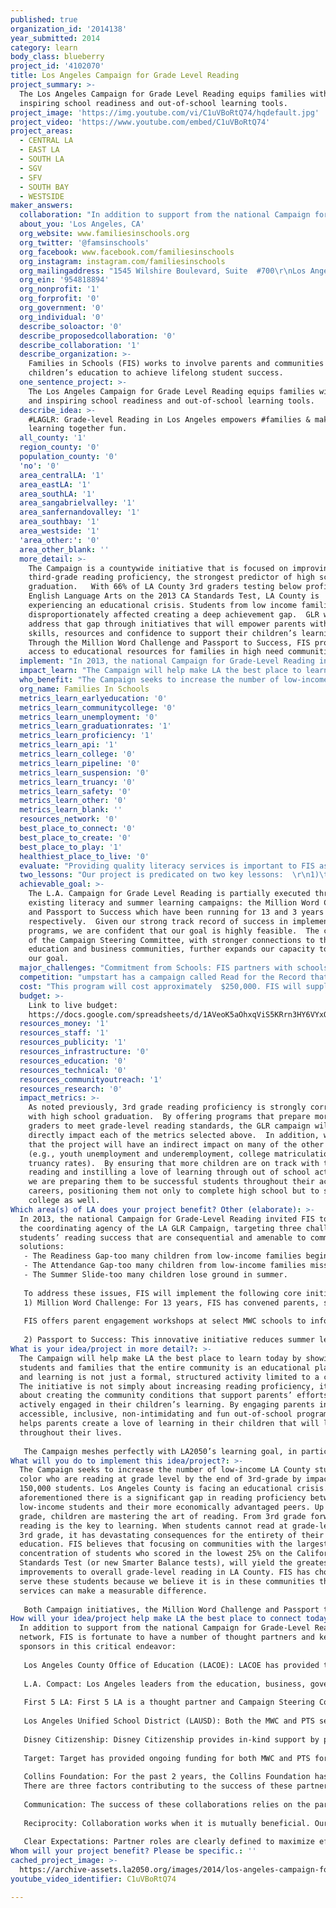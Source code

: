 ```yaml
---
published: true
organization_id: '2014138'
year_submitted: 2014
category: learn
body_class: blueberry
project_id: '4102070'
title: Los Angeles Campaign for Grade Level Reading
project_summary: >-
  The Los Angeles Campaign for Grade Level Reading equips families with fun and
  inspiring school readiness and out-of-school learning tools. 
project_image: 'https://img.youtube.com/vi/C1uVBoRtQ74/hqdefault.jpg'
project_video: 'https://www.youtube.com/embed/C1uVBoRtQ74'
project_areas:
  - CENTRAL LA
  - EAST LA
  - SOUTH LA
  - SGV
  - SFV
  - SOUTH BAY
  - WESTSIDE
maker_answers:
  collaboration: "In addition to support from the national Campaign for Grade-Level Reading network, FIS is fortunate to have a number of thought partners and key sponsors in this critical endeavor:\r\n\r\nLos Angeles County Office of Education (LACOE): LACOE has provided technical assistance and outreach support for both MWC and PTS and has worked with us for over a decade.\r\n\r\nL.A. Compact: Los Angeles leaders from the education, business, government, labor, and non-profit sectors committed to transform education outcomes from cradle to career. The Campaign is aligned with the L.A. Compact and has a representative who serves on the Campaign's Steering Committee to help produce better outcomes for the youth of L.A. from cradle to career.\r\n\r\nFirst 5 LA:  First 5 LA is a thought partner and Campaign Steering Committee member. They lead the work group charged with identifying policy related to early learning and best practices to be employed at demonstration sites.\r\n\r\nLos Angeles Unified School District (LAUSD): Both the MWC and PTS serve LAUSD schools for 13 years. LAUSD has two representatives who serve on the Campaign Steering Committee.\r\n\r\nDisney Citizenship:  Disney Citizenship provides in-kind support by providing volunteers and incentives for student program participants. \r\n\r\nTarget: Target has provided ongoing funding for both MWC and PTS for over 3 years, enabling these programs to reach hundreds of schools.  These programs have been instrumental in carrying out Target’s vision for improved literacy levels in LA County.\r\n\r\nCollins Foundation:  For the past 2 years, the Collins Foundation has funded components of our literacy work through both MWC and PTS. \r\nThere are three factors contributing to the success of these partnerships:\r\n\r\nCommunication: The success of these collaborations relies on the partners’ abilities to communicate amongst each other and communicate with the families within LA County.  FIS facilitates that communication through the Steering Committee and other mechanisms. \r\n\r\nReciprocity:  Collaboration works when it is mutually beneficial.  Our education partners clearly share the goal of improved student success, the business community benefits from a more skilled and career-ready workforce and many of our philanthropic partners are able to support a vital community effort while exposing their brand to a broad audience.\r\n\r\nClear Expectations: Partner roles are clearly defined to maximize efficiency and establish accountability to ensure all goals are met.\r\n"
  about_you: 'Los Angeles, CA'
  org_website: www.familiesinschools.org
  org_twitter: '@famsinschools'
  org_facebook: www.facebook.com/familiesinschools
  org_instagram: instagram.com/familiesinschools
  org_mailingaddress: "1545 Wilshire Boulevard, Suite  #700\r\nLos Angeles, CA 90017"
  org_ein: '954818894'
  org_nonprofit: '1'
  org_forprofit: '0'
  org_government: '0'
  org_individual: '0'
  describe_soloactor: '0'
  describe_proposedcollaboration: '0'
  describe_collaboration: '1'
  describe_organization: >-
    Families in Schools (FIS) works to involve parents and communities in their
    children’s education to achieve lifelong student success. 
  one_sentence_project: >-
    The Los Angeles Campaign for Grade Level Reading equips families with fun
    and inspiring school readiness and out-of-school learning tools. 
  describe_idea: >-
    #LAGLR: Grade-level Reading in Los Angeles empowers #families & makes
    learning together fun.
  all_county: '1'
  region_county: '0'
  population_county: '0'
  'no': '0'
  area_centralLA: '1'
  area_eastLA: '1'
  area_southLA: '1'
  area_sangabrielvalley: '1'
  area_sanfernandovalley: '1'
  area_southbay: '1'
  area_westside: '1'
  'area_other:': '0'
  area_other_blank: ''
  more_detail: >-
    The Campaign is a countywide initiative that is focused on improving
    third-grade reading proficiency, the strongest predictor of high school
    graduation.   With 66% of LA County 3rd graders testing below proficient in
    English Language Arts on the 2013 CA Standards Test, LA County is
    experiencing an educational crisis. Students from low income families are
    disproportionately affected creating a deep achievement gap.  GLR will
    address that gap through initiatives that will empower parents with the
    skills, resources and confidence to support their children’s learning. 
    Through the Million Word Challenge and Passport to Success, FIS provides
    access to educational resources for families in high need communities.  
  implement: "In 2013, the national Campaign for Grade-Level Reading invited FIS to serve as the coordinating agency of the LA GLR Campaign, targeting  three challenges to students’ reading success that are consequential and amenable to community solutions: \r\n- The Readiness Gap-too many children from low-income families begin school already behind\r\n- The Attendance Gap-too many children from low-income families miss too much school; and \r\n- The Summer Slide-too many children lose ground in summer.\r\n\r\nTo address these issues, FIS will implement the following core initiatives, with a goal of impacting 150,000 LA County students. With LA 2050 support, FIS will both expand parents’ access to these programs, and deepen parent involvement by providing more site-based literacy workshops. \r\n1)\tMillion Word Challenge:  For 13 years, FIS has convened parents, schools, and community leaders to challenge students, Pre-K through 12th grade, to read millions of words outside of the classroom. Early learning centers are prioritized as enthusiastic participants. In 2014, over 100,000 students in 300 schools logged the books they read outside of school under the supervision of their parent or guardian.  After seven-weeks, each school selects one student winner to be honored.  \r\n\r\nFIS offers parent engagement workshops at select MWC  schools to inform parents about the MWC and the value of out of school time reading, distributes a bilingual (English/Spanish) Family Reading Guide to parents, and has developed materials for participating schools that include a Launch Kit and MWC Hand Book. Parents receive weekly tips to help support their child’s learning at home.  Parents report that as they spend more time reading together, family bonds also strengthen.  With LA 2050 support, FIS will deepen its impact in each school with additional literacy support and resources to parents.\r\n\r\n2)\tPassport to Success:  This innovative initiative reduces summer learning loss by encouraging families with preschool and elementary students to participate in free and low-cost summer learning activities. Throughout summer, thousands of families visit museums listed in their summer learning kit and collect stamps in a family passport that students submit to their schools for prizes. With LA 2050 support, FIS will be able to provide summer learning kits to more families and foster greater community building among participating families by expanding online engagement.  \r\n"
  impact_learn: "The Campaign will help make LA the best place to learn today by showing students and families that the entire community is an educational playground and learning is not just a formal, structured activity limited to a classroom.  The initiative is not simply about increasing reading proficiency, it is also about creating the community conditions that support parents’ efforts to be actively engaged in their children’s learning.  By engaging parents in accessible, inclusive, non-intimidating and fun out-of-school programs, FIS helps parents create a love of learning in their children that will last throughout their lives.  \r\n\r\nThe Campaign meshes perfectly with LA2050’s learning goal, in particular with the “every high school student will graduate and be college and career ready” and “all parents will be engaged and empowered to direct their children’s learning” components. Programs such as the Campaign will help Los Angeles become a leader and innovator in the educational landscape, rather than a sobering statistic. \r\n"
  who_benefit: "The Campaign seeks to increase the number of low-income LA County students of color who are reading at grade level by the end of 3rd-grade by impacting 150,000 students.  Los Angeles County is facing an educational crisis. As aforementioned there is a significant gap in reading proficiency between low-income students and their more economically advantaged peers.  Up until 3rd grade, children are mastering the art of reading. From 3rd grade forward, reading is the key to learning.  When students cannot read at grade-level by 3rd grade, it has devastating consequences for the entirety of their education.  FIS believes that focusing on communities with the largest concentration of students who scored in the lowest 25% on the California Standards Test (or new Smarter Balance tests), will yield the greatest improvements to overall grade-level reading in LA County.   FIS has chosen to serve these students because we believe it is in these communities that our services can make a measurable difference. \r\n\r\nBoth Campaign initiatives, the Million Word Challenge and Passport to Success, invest in high need communities throughout LA County. MWC and PST increase access to resources and opportunities to engage in family literacy activities otherwise not present.  These initiatives serve not only students and their families, but also their teachers and school staff.  Participating schools receive parent engagement and literacy tools to help them better serve their families. \r\n"
  org_name: Families In Schools
  metrics_learn_earlyeducation: '0'
  metrics_learn_communitycollege: '0'
  metrics_learn_unemployment: '0'
  metrics_learn_graduationrates: '1'
  metrics_learn_proficiency: '1'
  metrics_learn_api: '1'
  metrics_learn_college: '0'
  metrics_learn_pipeline: '0'
  metrics_learn_suspension: '0'
  metrics_learn_truancy: '0'
  metrics_learn_safety: '0'
  metrics_learn_other: '0'
  metrics_learn_blank: ''
  resources_network: '0'
  best_place_to_connect: '0'
  best_place_to_create: '0'
  best_place_to_play: '1'
  healthiest_place_to_live: '0'
  evaluate: "Providing quality literacy services is important to FIS as part of our larger mission.  FIS will evaluate the Campaign to gauge impact on students’ school readiness and involvement in out of school time learning activities.  We will examine program participation rates in both MWC and PTS.  For MWC, parents sign off on their children’s reading logs; for PTS, the museums stamp the family passports, independently verifying that the family participated in the activity.  In addition, we ask parents to complete an in-depth survey that addresses school readiness elements, and out of school time learning.  School readiness areas assessed include time spent reading, level of inquisitiveness, interest in learning and physical activity; the out of school time questions include amount of time spent reading, watching television and engaging in active play.  For Passport to Success, parents are asked to identify the site at which their child learned the most and explain why.  \r\n\r\nFIS will measure success using the following metrics: \r\n1. Number of families who participate in Campaign initiatives \r\n2. Percent of families who state their children read more after the program\r\n3. Percent of families who state their children are more prepared for school after the program\r\n4. Number of families who attend literacy or summer learning workshops\r\n5. Number of families who would recommend this program to another family. \r\n"
  two_lessons: "Our project is predicated on two key lessons:  \r\n1)\tParents play an instrumental role in their child’s education:  There is a wide body of research attesting to the fundamental importance of parent engagement in students’ success.  All FIS parent engagement programs, including MWC and PTS, are designed to ensure that parents have the wherewithal, tools and resources to help them share knowledge and help their children succeed academically.   Because our programs target families in challenged urban communities where adult educational attainment tends to be low, we also have learned that we have to instill confidence in parents in their role as their child’s first teacher and educational advocate, as they often have limited experience with formal education systems and can find them intimidating, particularly when language barriers add another hurdle.  \r\n2)\tSchools excel when parents are engaged: Schools need committed parents to support their efforts in the classroom.  When school and parents see themselves as adversaries rather than partners, the students lose out.  Through the Campaign, FIS provides technical assistance and materials to make parent engagement easier for schools through the Los Angeles area and to build awareness around the parents’ critical role in building literacy skills both in partnership with their school and at home.  \r\n"
  achievable_goal: >-
    The L.A. Campaign for Grade Level Reading is partially executed through two
    existing literacy and summer learning campaigns: the Million Word Challenge
    and Passport to Success which have been running for 13 and 3 years
    respectively.  Given our strong track record of success in implementing both
    programs, we are confident that our goal is highly feasible.  The creation
    of the Campaign Steering Committee, with stronger connections to the
    education and business communities, further expands our capacity to achieve
    our goal. 
  major_challenges: "Commitment from Schools: FIS partners with schools to execute the MWC and PTS summer learning campaigns.  FIS’s ability to galvanize parents around issues important to their child’s academic success is dependent on access to parents through their children’s schools.  Our strategy for ensuring successful implementation is to include LAUSD on our Steering Committee, demonstrating to the individual schools that the program is a district-supported initiative. \r\nIncentivizing participation from Families: With multiple children, busy schedules and bills to pay, many parents lack the time and energy to participate in these grade-level reading initiatives. FIS utilizes purchased and donated incentives to entice families to participate such as games, computers, books, amusement park tickets, museum tickets, and more. \r\n"
  competition: "umpstart has a campaign called Read for the Record that serves a large quantity of early education students on one day to read one book together.  The Campaign is a more intensive program with a broader reach, serving over 100,000 in over 300 schools over a multiple-week period. Additionally, FIS provides unparalleled technical assistance and implementation guides to schools and school staff. \r\nThe soccer team, L.A. Galaxy, has two reading initiatives.  The Reading Garden Challenge challenges students to read for 30 minutes every day for 30 days and limits participants to K-5th graders in select cities The Galaxy also has a summer reading program but doesn’t integrate summer learning activities presented by other organizations, while the FIS PTS is a much broader community effort.  \r\nLos Angeles Summer of Learning launched a summer learning initiative this year based on acquiring badges for achieving learning goals.  While this program utilizes technology in innovative ways, the program is more intimidating for parents to use because the online platform is not available in multiple languages and is not designed to appeal to diverse cultural groups.  \r\n"
  cost: "This program will cost approximately  $250,000. FIS will supplement the cost of this program through various partnerships listed below: \r\n\r\n100,000-LA 2050\r\n25,000 - Collins Foundation \r\n25,000 - Disney Citizenship\r\n75,000 - Target \r\n10,000 - Edison\r\n65,750 - FIS In-Kind\r\n"
  budget: >-
    Link to live budget:
    https://docs.google.com/spreadsheets/d/1AVeoK5aOhxqViS5KRrn3HY6VYxOLsNAWH1O_EI9qpg0/edit?usp=sharing
  resources_money: '1'
  resources_staff: '1'
  resources_publicity: '1'
  resources_infrastructure: '0'
  resources_education: '0'
  resources_technical: '0'
  resources_communityoutreach: '1'
  resources_research: '0'
  impact_metrics: >-
    As noted previously, 3rd grade reading proficiency is strongly correlated
    with high school graduation.  By offering programs that prepare more 3rd
    graders to meet grade-level reading standards, the GLR campaign will
    directly impact each of the metrics selected above.  In addition, we believe
    that the project will have an indirect impact on many of the other metrics
    (e.g., youth unemployment and underemployment, college matriculation rates,
    truancy rates).  By ensuring that more children are on track with their
    reading and instilling a love of learning through out of school activities,
    we are preparing them to be successful students throughout their academic
    careers, positioning them not only to complete high school but to succeed in
    college as well.   
Which area(s) of LA does your project benefit? Other (elaborate): >-
  In 2013, the national Campaign for Grade-Level Reading invited FIS to serve as
  the coordinating agency of the LA GLR Campaign, targeting three challenges to
  students’ reading success that are consequential and amenable to community
  solutions: 
   - The Readiness Gap-too many children from low-income families begin school already behind
   - The Attendance Gap-too many children from low-income families miss too much school; and 
   - The Summer Slide-too many children lose ground in summer.
   
   To address these issues, FIS will implement the following core initiatives, with a goal of impacting 150,000 LA County students. With LA 2050 support, FIS will both expand parents’ access to these programs, and deepen parent involvement by providing more site-based literacy workshops. 
   1) Million Word Challenge: For 13 years, FIS has convened parents, schools, and community leaders to challenge students, Pre-K through 12th grade, to read millions of words outside of the classroom. Early learning centers are prioritized as enthusiastic participants. In 2014, over 100,000 students in 300 schools logged the books they read outside of school under the supervision of their parent or guardian. After seven-weeks, each school selects one student winner to be honored. 
   
   FIS offers parent engagement workshops at select MWC schools to inform parents about the MWC and the value of out of school time reading, distributes a bilingual (English/Spanish) Family Reading Guide to parents, and has developed materials for participating schools that include a Launch Kit and MWC Hand Book. Parents receive weekly tips to help support their child’s learning at home. Parents report that as they spend more time reading together, family bonds also strengthen. With LA 2050 support, FIS will deepen its impact in each school with additional literacy support and resources to parents.
   
   2) Passport to Success: This innovative initiative reduces summer learning loss by encouraging families with preschool and elementary students to participate in free and low-cost summer learning activities. Throughout summer, thousands of families visit museums listed in their summer learning kit and collect stamps in a family passport that students submit to their schools for prizes. With LA 2050 support, FIS will be able to provide summer learning kits to more families and foster greater community building among participating families by expanding online engagement.
What is your idea/project in more detail?: >-
  The Campaign will help make LA the best place to learn today by showing
  students and families that the entire community is an educational playground
  and learning is not just a formal, structured activity limited to a classroom.
  The initiative is not simply about increasing reading proficiency, it is also
  about creating the community conditions that support parents’ efforts to be
  actively engaged in their children’s learning. By engaging parents in
  accessible, inclusive, non-intimidating and fun out-of-school programs, FIS
  helps parents create a love of learning in their children that will last
  throughout their lives. 
   
   The Campaign meshes perfectly with LA2050’s learning goal, in particular with the “every high school student will graduate and be college and career ready” and “all parents will be engaged and empowered to direct their children’s learning” components. Programs such as the Campaign will help Los Angeles become a leader and innovator in the educational landscape, rather than a sobering statistic.
What will you do to implement this idea/project?: >-
  The Campaign seeks to increase the number of low-income LA County students of
  color who are reading at grade level by the end of 3rd-grade by impacting
  150,000 students. Los Angeles County is facing an educational crisis. As
  aforementioned there is a significant gap in reading proficiency between
  low-income students and their more economically advantaged peers. Up until 3rd
  grade, children are mastering the art of reading. From 3rd grade forward,
  reading is the key to learning. When students cannot read at grade-level by
  3rd grade, it has devastating consequences for the entirety of their
  education. FIS believes that focusing on communities with the largest
  concentration of students who scored in the lowest 25% on the California
  Standards Test (or new Smarter Balance tests), will yield the greatest
  improvements to overall grade-level reading in LA County. FIS has chosen to
  serve these students because we believe it is in these communities that our
  services can make a measurable difference. 
   
   Both Campaign initiatives, the Million Word Challenge and Passport to Success, invest in high need communities throughout LA County. MWC and PST increase access to resources and opportunities to engage in family literacy activities otherwise not present. These initiatives serve not only students and their families, but also their teachers and school staff. Participating schools receive parent engagement and literacy tools to help them better serve their families.
How will your idea/project help make LA the best place to connect today? In LA2050?: >-
  In addition to support from the national Campaign for Grade-Level Reading
  network, FIS is fortunate to have a number of thought partners and key
  sponsors in this critical endeavor:
   
   Los Angeles County Office of Education (LACOE): LACOE has provided technical assistance and outreach support for both MWC and PTS and has worked with us for over a decade.
   
   L.A. Compact: Los Angeles leaders from the education, business, government, labor, and non-profit sectors committed to transform education outcomes from cradle to career. The Campaign is aligned with the L.A. Compact and has a representative who serves on the Campaign's Steering Committee to help produce better outcomes for the youth of L.A. from cradle to career.
   
   First 5 LA: First 5 LA is a thought partner and Campaign Steering Committee member. They lead the work group charged with identifying policy related to early learning and best practices to be employed at demonstration sites.
   
   Los Angeles Unified School District (LAUSD): Both the MWC and PTS serve LAUSD schools for 13 years. LAUSD has two representatives who serve on the Campaign Steering Committee.
   
   Disney Citizenship: Disney Citizenship provides in-kind support by providing volunteers and incentives for student program participants. 
   
   Target: Target has provided ongoing funding for both MWC and PTS for over 3 years, enabling these programs to reach hundreds of schools. These programs have been instrumental in carrying out Target’s vision for improved literacy levels in LA County.
   
   Collins Foundation: For the past 2 years, the Collins Foundation has funded components of our literacy work through both MWC and PTS. 
   There are three factors contributing to the success of these partnerships:
   
   Communication: The success of these collaborations relies on the partners’ abilities to communicate amongst each other and communicate with the families within LA County. FIS facilitates that communication through the Steering Committee and other mechanisms. 
   
   Reciprocity: Collaboration works when it is mutually beneficial. Our education partners clearly share the goal of improved student success, the business community benefits from a more skilled and career-ready workforce and many of our philanthropic partners are able to support a vital community effort while exposing their brand to a broad audience.
   
   Clear Expectations: Partner roles are clearly defined to maximize efficiency and establish accountability to ensure all goals are met.
Whom will your project benefit? Please be specific.: ''
cached_project_image: >-
  https://archive-assets.la2050.org/images/2014/los-angeles-campaign-for-grade-level-reading/img.youtube.com/vi/C1uVBoRtQ74/hqdefault.jpg
youtube_video_identifier: C1uVBoRtQ74

---
```

